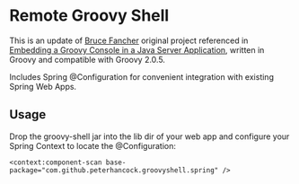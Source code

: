 Remote Groovy Shell
===================

This is an update of [Bruce Fancher] original project referenced in  [Embedding a Groovy Console in a Java Server Application], written in Groovy and compatible with Groovy 2.0.5.


Includes Spring @Configuration for convenient integration with existing Spring Web Apps.

Usage
-----

Drop the groovy-shell jar into the lib dir of your web app and configure your Spring Context to locate the @Configuration:

    <context:component-scan base-package="com.github.peterhancock.groovyshell.spring" />

[Embedding a Groovy Console in a Java Server Application]: http://groovy.codehaus.org/Embedding+a+Groovy+Console+in+a+Java+Server+Application.

[Bruce Fancher]:https://bitbucket.org/bkumar/spring-groovy-console

